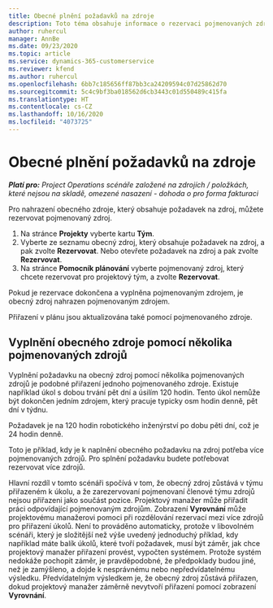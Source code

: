 ```yaml
---
title: Obecné plnění požadavků na zdroje
description: Toto téma obsahuje informace o rezervaci pojmenovaných zdrojů pro požadavek na obecný zdroj.
author: ruhercul
manager: AnnBe
ms.date: 09/23/2020
ms.topic: article
ms.service: dynamics-365-customerservice
ms.reviewer: kfend
ms.author: ruhercul
ms.openlocfilehash: 6bb7c185656ff87bb3ca24209594c07d25862d70
ms.sourcegitcommit: 5c4c9bf3ba018562d6cb3443c01d550489c415fa
ms.translationtype: HT
ms.contentlocale: cs-CZ
ms.lasthandoff: 10/16/2020
ms.locfileid: "4073725"
---
```

# <a name="generic-resource-requirement-fulfillment"></a>Obecné plnění požadavků na zdroje

_**Platí pro:** Project Operations scénáře založené na zdrojích / položkách, které nejsou na skladě, omezené nasazení - dohoda o pro forma fakturaci_

Pro nahrazení obecného zdroje, který obsahuje požadavek na zdroj, můžete rezervovat pojmenovaný zdroj.

1. Na stránce **Projekty** vyberte kartu **Tým**.
2. Vyberte ze seznamu obecný zdroj, který obsahuje požadavek na zdroj, a pak zvolte **Rezervovat**. Nebo otevřete požadavek na zdroj a pak zvolte **Rezervovat**.
3. Na stránce **Pomocník plánování** vyberte pojmenovaný zdroj, který chcete rezervovat pro projektový tým, a zvolte **Rezervovat**.

Pokud je rezervace dokončena a vyplněna pojmenovaným zdrojem, je obecný zdroj nahrazen pojmenovaným zdrojem.

Přiřazení v plánu jsou aktualizována také pomocí pojmenovaného zdroje.

## <a name="fulfill-a-generic-resource-with-multiple-named-resources"></a>Vyplnění obecného zdroje pomocí několika pojmenovaných zdrojů
Vyplnění požadavku na obecný zdroj pomocí několika pojmenovaných zdrojů je podobné přiřazení jednoho pojmenovaného zdroje. Existuje například úkol s dobou trvání pět dní a úsilím 120 hodin. Tento úkol nemůže být dokončen jedním zdrojem, který pracuje typicky osm hodin denně, pět dní v týdnu. 

Požadavek je na 120 hodin robotického inženýrství po dobu pěti dní, což je 24 hodin denně.

Toto je příklad, kdy je k naplnění obecného požadavku na zdroj potřeba více pojmenovaných zdrojů. Pro splnění požadavku budete potřebovat rezervovat více zdrojů.

Hlavní rozdíl v tomto scénáři spočívá v tom, že obecný zdroj zůstává v týmu přiřazeném k úkolu, a že zarezervovaní pojmenovaní členové týmu zdrojů nejsou přiřazeni jako součást pozice. Projektový manažer může přiřadit práci odpovídající pojmenovaným zdrojům. Zobrazení **Vyrovnání** může projektovému manažerovi pomoci při rozdělování rezervací mezi více zdrojů pro přiřazení úkolů. Není to prováděno automaticky, protože v libovolném scénáři, který je složitější než výše uvedený jednoduchý příklad, kdy například máte balík úkolů, které tvoří požadavek, musí být záměr, jak chce projektový manažer přiřazení provést, vypočten systémem. Protože systém nedokáže pochopit záměr, je pravděpodobné, že předpoklady budou jiné, než je zamýšleno, a dojde k nesprávnému nebo nepředvídatelnému výsledku. Předvídatelným výsledkem je, že obecný zdroj zůstává přiřazen, dokud projektový manažer záměrně nevytvoří přiřazení pomocí zobrazení **Vyrovnání**.


